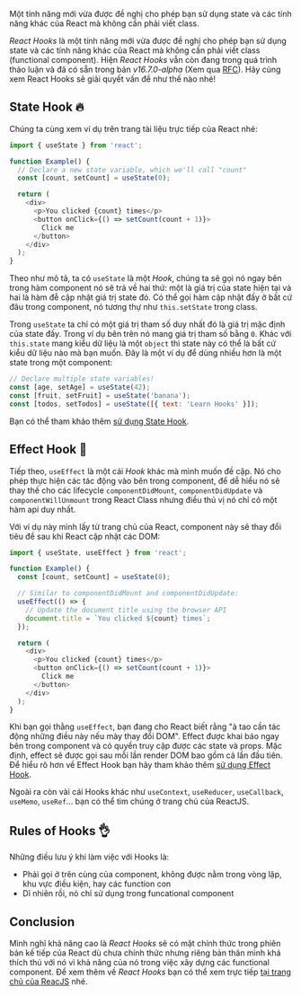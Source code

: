 Một tính năng mới vừa được đề nghị cho phép bạn sử dụng state và các tính năng khác của React mà không cần phải viết class.

_React Hooks_ là một tính năng mới vừa được đề nghị cho phép bạn sử dụng state và các tính năng khác của React mà không cần phải viết class (functional component). Hiện _React Hooks_ vẫn còn đang trong quá trình thảo luận và đã có sẵn trong bản _v16.7.0-alpha_ (Xem qua [RFC](https://github.com/reactjs/rfcs/pull/68)). Hãy cùng xem React Hooks sẽ giải quyết vấn đề như thế nào nhé!

## State Hook 🔥

Chúng ta cùng xem ví dụ trên trang tài liệu trực tiếp của React nhé:

```js
import { useState } from 'react';

function Example() {
  // Declare a new state variable, which we'll call "count"
  const [count, setCount] = useState(0);

  return (
    <div>
      <p>You clicked {count} times</p>
      <button onClick={() => setCount(count + 1)}>
        Click me
      </button>
    </div>
  );
}
```

Theo như mô tả, ta có `useState` là một _Hook_, chúng ta sẽ gọi nó ngay bên trong hàm component nó sẽ trả về hai thứ: một là giá trị của state hiện tại và hai là hàm đễ cập nhật giá trị state đó. Có thể gọi hàm cập nhật đấy ở bất cứ đâu trong component, nó tương thự như `this.setState` trong class.

Trong `useState` ta chỉ có một giá trị tham số duy nhất đó là giá trị mặc định của state đấy. Trong ví dụ bên trên nó mang giá trị tham số bằng `0`. Khác với `this.state` mang kiểu dữ liệu là một `object` thì state này có thể là bất cứ kiểu dữ liệu nào mà bạn muốn. Đây là một ví dụ để dùng nhiều hơn là một state trong một component:

```js
// Declare multiple state variables!
const [age, setAge] = useState(42);
const [fruit, setFruit] = useState('banana');
const [todos, setTodos] = useState([{ text: 'Learn Hooks' }]);
```

Bạn có thể tham khảo thêm [sử dụng State Hook](https://reactjs.org/docs/hooks-state.html).

## Effect Hook 🚀

Tiếp theo, `useEffect` là một cái _Hook_ khác mà mình muốn đề cập. Nó cho phép thực hiện các tác động vào bên trong component, để dễ hiểu nó sẽ thay thế cho các lifecycle `componentDidMount`, `componentDidUpdate` và `componentWillUnmount` trong React Class nhưng điều thú vị nó chỉ có một hàm api duy nhất.

Với ví dụ này mình lấy từ trang chủ của React, component này sẽ thay đổi tiêu đề sau khi React cập nhật các DOM:

```js
import { useState, useEffect } from 'react';

function Example() {
  const [count, setCount] = useState(0);

  // Similar to componentDidMount and componentDidUpdate:
  useEffect(() => {
    // Update the document title using the browser API
    document.title = `You clicked ${count} times`;
  });

  return (
    <div>
      <p>You clicked {count} times</p>
      <button onClick={() => setCount(count + 1)}>
        Click me
      </button>
    </div>
  );
}
```

Khi bạn gọi thằng `useEffect`, bạn đang cho React biết rằng "à tao cần tác động những điều này nếu mày thay đổi DOM". Effect được khai báo ngay bên trong component và có quyền truy cập được các state và props. Mặc định, effect sẽ được gọi sau mỗi lần render DOM bao gồm cả lần đầu tiên. Để hiểu rõ hơn về Effect Hook bạn hãy tham khảo thêm [sử dụng Effect Hook](https://reactjs.org/docs/hooks-effect.html).

Ngoài ra còn vài cái Hooks khác như `useContext`, `useReducer`, `useCallback`, `useMemo`, `useRef`... bạn có thể tìm chúng ở trang chủ của ReactJS.

## Rules of Hooks 👌

Những điều lưu ý khi làm việc với Hooks là:

*   Phải gọi ở trên cùng của component, không được nằm trong vòng lặp, khu vực điều kiện, hay các function con
*   Dĩ nhiên rồi, nó chỉ sử dụng trong funcational component

## Conclusion

Mình nghĩ khả năng cao là _React Hooks_ sẽ có mặt chính thức trong phiên bản kế tiếp của React dù chưa chính thức nhưng riêng bản thân mình khá thích thú với nó vì khả năng của nó trong việc xây dựng các functional component. Để xem thêm về _React Hooks_ bạn có thể xem trực tiếp [tại trang chủ của ReacJS](https://reactjs.org/docs/hooks-intro.html) nhé.
